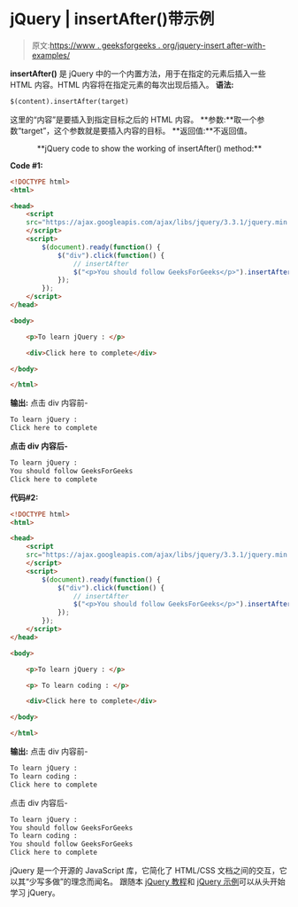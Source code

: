 # jQuery | insertAfter()带示例

> 原文:[https://www . geeksforgeeks . org/jquery-insert after-with-examples/](https://www.geeksforgeeks.org/jquery-insertafter-with-examples/)

**insertAfter()** 是 jQuery 中的一个内置方法，用于在指定的元素后插入一些 HTML 内容。HTML 内容将在指定元素的每次出现后插入。
**语法:**

```html
$(content).insertAfter(target)

```

这里的“内容”是要插入到指定目标之后的 HTML 内容。
**参数:**取一个参数“target”，这个参数就是要插入内容的目标。
**返回值:**不返回值。

<center>**jQuery code to show the working of insertAfter() method:**</center>

**Code #1:**

```html
<!DOCTYPE html>
<html>

<head>
    <script 
    src="https://ajax.googleapis.com/ajax/libs/jquery/3.3.1/jquery.min.js">
    </script>
    <script>
        $(document).ready(function() {
            $("div").click(function() {
                // insertAfter
                $("<p>You should follow GeeksForGeeks</p>").insertAfter("p");
            });
        });
    </script>
</head>

<body>

    <p>To learn jQuery : </p>

    <div>Click here to complete</div>

</body>

</html>
```

**输出:**
点击 div 内容前-

```html
To learn jQuery :
Click here to complete

```

**点击 div 内容后-**

```html
To learn jQuery :
You should follow GeeksForGeeks
Click here to complete

```

**代码#2:**

```html
<!DOCTYPE html>
<html>

<head>
    <script 
    src="https://ajax.googleapis.com/ajax/libs/jquery/3.3.1/jquery.min.js">
    </script>
    <script>
        $(document).ready(function() {
            $("div").click(function() {
                // insertAfter
                $("<p>You should follow GeeksForGeeks</p>").insertAfter("p");
            });
        });
    </script>
</head>

<body>

    <p>To learn jQuery : </p>

    <p> To learn coding : </p>

    <div>Click here to complete</div>

</body>

</html>
```

**输出:**
点击 div 内容前-

```html
To learn jQuery :
To learn coding :
Click here to complete

```

点击 div 内容后-

```html
To learn jQuery :
You should follow GeeksForGeeks
To learn coding :
You should follow GeeksForGeeks
Click here to complete

```

jQuery 是一个开源的 JavaScript 库，它简化了 HTML/CSS 文档之间的交互，它以其“少写多做”的理念而闻名。
跟随本 [jQuery 教程](https://www.geeksforgeeks.org/jquery-tutorials/)和 [jQuery 示例](https://www.geeksforgeeks.org/jquery-examples/)可以从头开始学习 jQuery。
